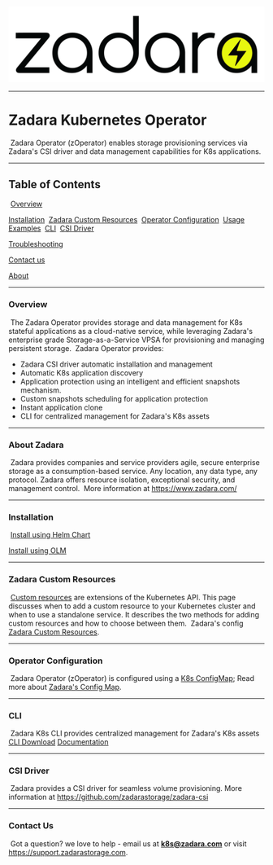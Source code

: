 ![Image](zadara.png)

___
# Zadara Kubernetes Operator
​
Zadara Operator (zOperator) enables storage provisioning services via Zadara's CSI driver and data management capabilities for K8s applications.
​
___
## Table of Contents
​
[Overview](#overview)

[Installation](#installation)
​
[Zadara Custom Resources](#zadara-custom-resources)
​
[Operator Configuration](#operator-configuration)
​
[Usage Examples](examples/README.md)
​
[CLI](#cli)
​
[CSI Driver](#csi-driver)

[Troubleshooting](docs/troubleshooting.md)

[Contact us](#contact-us)

[About](#about)

___
### Overview
​
The Zadara Operator provides storage and data management for K8s stateful
applications as a cloud-native service, while leveraging Zadara's enterprise
grade Storage-as-a-Service VPSA for provisioning and managing persistent 
storage.
​
Zadara Operator provides:
* Zadara CSI driver automatic installation and management
* Automatic K8s application discovery
* Application protection using an intelligent and efficient snapshots mechanism.
* Custom snapshots scheduling for application protection
* Instant application clone
* CLI for centralized management for Zadara's K8s assets
​
___
### About Zadara
​
Zadara provides companies and service providers agile, secure
enterprise storage as a consumption-based service. Any location, any 
data type, any protocol. Zadara offers resource isolation, exceptional 
security, and management control.
​
More information at https://www.zadara.com/
​
___
### Installation
​
[Install using Helm Chart](docs/install_helm.md)

[Install using OLM](https://operatorhub.io/operator/zoperator)
​
___
### Zadara Custom Resources
​
[Custom resources](https://kubernetes.io/docs/concepts/extend-kubernetes/api-extension/custom-resources/#custom-resources) are extensions of the Kubernetes API. This page discusses when to add a custom resource to your Kubernetes cluster and when to use a standalone service. It describes the two methods for adding custom resources and how to choose between them.
​
Zadara's config  [Zadara Custom Resources](docs/custom_resources.md).
​
___
### Operator Configuration
​
Zadara Operator (zOperator) is configured using a [K8s ConfigMap](https://kubernetes.io/docs/concepts/configuration/configmap); Read more about [Zadara's Config Map](docs/config_map.md).
​
___
### CLI
​
Zadara K8s CLI provides centralized management for Zadara's K8s assets
[CLI Download](cli)
[Documentation](cli/docs/README.md)
​
___
### CSI Driver
​
Zadara provides a CSI driver for seamless volume provisioning.
More information at https://github.com/zadarastorage/zadara-csi
​
___
### Contact Us
​
Got a question? we love to help - email us at **k8s@zadara.com** or visit https://support.zadarastorage.com.
​
